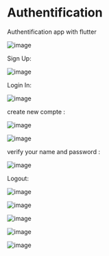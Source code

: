 # Authentification
Authentification app with flutter

![image](https://user-images.githubusercontent.com/73079423/194506697-ee698845-fab3-43c3-9c63-33c6a46febaf.png)

Sign Up:

![image](https://user-images.githubusercontent.com/73079423/194510721-c8138d95-222e-44ea-8bc0-c1238cead2e3.png)

Login In:

![image](https://user-images.githubusercontent.com/73079423/194510815-9fe5d8ba-32b3-44af-b812-2dd5cdb92304.png)

create new compte :


![image](https://user-images.githubusercontent.com/73079423/194523935-01faaed2-3440-44c5-a673-9176223f3887.png)


![image](https://user-images.githubusercontent.com/73079423/194523754-589aa09f-ce01-40e2-9226-fb63c098ffd6.png)

verify your name and password :


![image](https://user-images.githubusercontent.com/73079423/194529998-4e0e990e-84cd-4227-92d7-22e902af8da4.png)

Logout:

![image](https://user-images.githubusercontent.com/73079423/194530643-24cae531-3a3b-4776-8197-5643000bc54e.png)


![image](https://user-images.githubusercontent.com/73079423/195544709-32c0e37a-c829-412b-8463-aa5d3957c85c.png)

![image](https://user-images.githubusercontent.com/73079423/197361993-e28b8661-3e5a-4e2c-9d37-0ebd3d5439ee.png)


![image](https://user-images.githubusercontent.com/73079423/197361999-0c0b4489-60ed-467b-8f30-9c310bc6df44.png)


![image](https://user-images.githubusercontent.com/73079423/197362016-37f34424-0afa-4272-908a-4d63486c9f8e.png)

